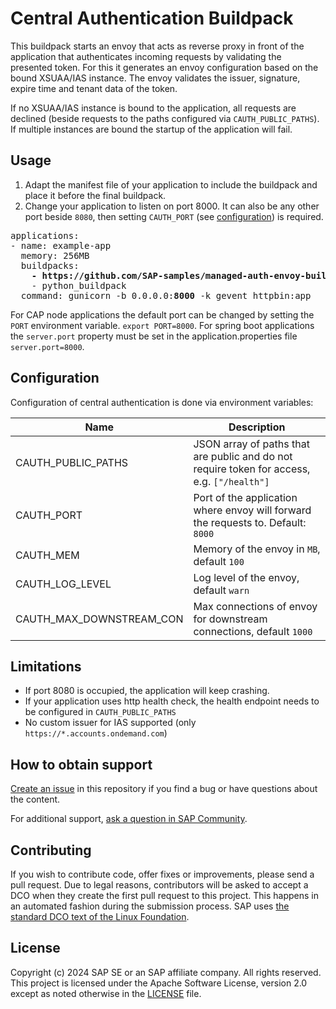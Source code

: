 # Central Authentication Buildpack

This buildpack starts an envoy that acts as reverse proxy in front of the application that authenticates incoming requests by validating the presented token.
For this it generates an envoy configuration based on the bound XSUAA/IAS instance.
The envoy validates the issuer, signature, expire time and tenant data of the token.

If no XSUAA/IAS instance is bound to the application, all requests are declined (beside requests to the paths configured via `CAUTH_PUBLIC_PATHS`). If multiple instances are bound the startup of the application will fail.

## Usage

1. Adapt the manifest file of your application to include the buildpack and place it before the final buildpack.
2. Change your application to listen on port 8000. It can also be any other port beside `8080`, then setting `CAUTH_PORT` (see [configuration](#configuration)) is required.

<pre>
applications:
- name: example-app
  memory: 256MB
  buildpacks:
    <b>- https://github.com/SAP-samples/managed-auth-envoy-buildpack</b>
    - python_buildpack
  command: gunicorn -b 0.0.0.0:<b>8000</b> -k gevent httpbin:app
</pre>


For CAP node applications the default port can be changed by setting the `PORT` environment variable. `export PORT=8000`.
For spring boot applications the `server.port` property must be set in the application.properties file `server.port=8000`.

## Configuration

Configuration of central authentication is done via environment variables:

| Name | Description |
|------|-------------|
|CAUTH_PUBLIC_PATHS| JSON array of paths that are public and do not require token for access, e.g. `["/health"]` |
|CAUTH_PORT| Port of the application where envoy will forward the requests to. Default: `8000` |
|CAUTH_MEM| Memory of the envoy in `MB`, default `100`|
|CAUTH_LOG_LEVEL| Log level of the envoy, default `warn`|
|CAUTH_MAX_DOWNSTREAM_CON| Max connections of envoy for downstream connections, default `1000`|

## Limitations

- If port 8080 is occupied, the application will keep crashing.
- If your application uses http health check, the health endpoint needs to be configured in `CAUTH_PUBLIC_PATHS`
- No custom issuer for IAS supported (only `https://*.accounts.ondemand.com`)

## How to obtain support
[Create an issue](https://github.com/SAP-samples/managed-auth-envoy-buildpack/issues) in this repository if you find a bug or have questions about the content.
 
For additional support, [ask a question in SAP Community](https://answers.sap.com/questions/ask.html).

## Contributing
If you wish to contribute code, offer fixes or improvements, please send a pull request. Due to legal reasons, contributors will be asked to accept a DCO when they create the first pull request to this project. This happens in an automated fashion during the submission process. SAP uses [the standard DCO text of the Linux Foundation](https://developercertificate.org/).

## License
Copyright (c) 2024 SAP SE or an SAP affiliate company. All rights reserved. This project is licensed under the Apache Software License, version 2.0 except as noted otherwise in the [LICENSE](LICENSE) file.
